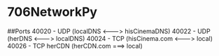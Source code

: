 # 706NetworkPy

##Ports
40020 - UDP (localDNS <---> hisCinemaDNS)
40022 - UDP (herDNS <---> localDNS)
40024 - TCP (hisCinema.com  <---> local)
40026 - TCP herCDN (herCDN.com ===> local)
